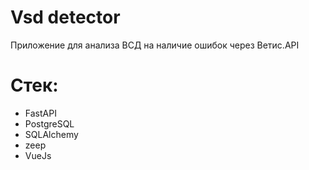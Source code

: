 # Vsd detector
Приложение для анализа ВСД на наличие ошибок через Ветис.API

# Стек:
* FastAPI
* PostgreSQL
* SQLAlchemy
* zeep
* VueJs
